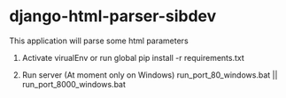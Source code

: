 # django-html-parser-sibdev
This application will parse some html parameters


1. Activate virualEnv or run global
pip install -r requirements.txt

2. Run server (At moment only on Windows)
run_port_80_windows.bat || run_port_8000_windows.bat
